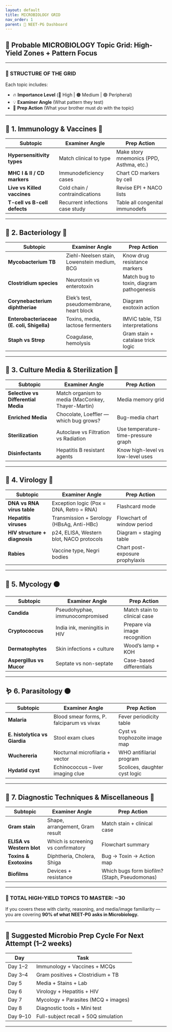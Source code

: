 ```yaml
---
layout: default
title: MICROBIOLOGY GRID
nav_order: 1
parent: 🧠 NEET-PG Dashboard
---
```



## 🎯 Probable MICROBIOLOGY Topic Grid: High-Yield Zones + Pattern Focus

---

### 🔹 STRUCTURE OF THE GRID

Each topic includes:

* 🔥 **Importance Level** (🔴 High | 🟠 Medium | 🟢 Peripheral)
* 💡 **Examiner Angle** (What pattern they test)
* 🧠 **Prep Action** (What your brother must *do* with the topic)

---

## 🧬 **1. Immunology & Vaccines** 🔴

| Subtopic                     | Examiner Angle                  | Prep Action                              |
| ---------------------------- | ------------------------------- | ---------------------------------------- |
| **Hypersensitivity types**   | Match clinical to type          | Make story mnemonics (PPD, Asthma, etc.) |
| **MHC I & II / CD markers**  | Immunodeficiency cases          | Chart CD markers by cell                 |
| **Live vs Killed vaccines**  | Cold chain / contraindications  | Revise EPI + NACO lists                  |
| **T-cell vs B-cell defects** | Recurrent infections case study | Table all congenital immunodefs          |

---

## 🦠 **2. Bacteriology** 🔴

| Subtopic                                   | Examiner Angle                              | Prep Action                              |
| ------------------------------------------ | ------------------------------------------- | ---------------------------------------- |
| **Mycobacterium TB**                       | Ziehl-Neelsen stain, Lowenstein medium, BCG | Know drug resistance markers             |
| **Clostridium species**                    | Neurotoxin vs enterotoxin                   | Match bug to toxin, diagram pathogenesis |
| **Corynebacterium diphtheriae**            | Elek’s test, pseudomembrane, heart block    | Diagram exotoxin action                  |
| **Enterobacteriaceae (E. coli, Shigella)** | Toxins, media, lactose fermenters           | IMViC table, TSI interpretations         |
| **Staph vs Strep**                         | Coagulase, hemolysis                        | Gram stain + catalase trick logic        |

---

## 🧪 **3. Culture Media & Sterilization** 🔴

| Subtopic                            | Examiner Angle                                     | Prep Action                         |
| ----------------------------------- | -------------------------------------------------- | ----------------------------------- |
| **Selective vs Differential Media** | Match organism to media (MacConkey, Thayer-Martin) | Media memory grid                   |
| **Enriched Media**                  | Chocolate, Loeffler — which bug grows?             | Bug-media chart                     |
| **Sterilization**                   | Autoclave vs Filtration vs Radiation               | Use temperature-time-pressure graph |
| **Disinfectants**                   | Hepatitis B resistant agents                       | Know high-level vs low-level uses   |

---

## 🧫 **4. Virology** 🔴

| Subtopic                      | Examiner Angle                            | Prep Action                     |
| ----------------------------- | ----------------------------------------- | ------------------------------- |
| **DNA vs RNA virus table**    | Exception logic (Pox = DNA, Retro = RNA)  | Flashcard mode                  |
| **Hepatitis viruses**         | Transmission + Serology (HBsAg, Anti-HBc) | Flowchart of window period      |
| **HIV structure + diagnosis** | p24, ELISA, Western blot, NACO protocols  | Diagram + staging table         |
| **Rabies**                    | Vaccine type, Negri bodies                | Chart post-exposure prophylaxis |

---

## 🧫 **5. Mycology** 🟠

| Subtopic                 | Examiner Angle                  | Prep Action                   |
| ------------------------ | ------------------------------- | ----------------------------- |
| **Candida**              | Pseudohyphae, immunocompromised | Match stain to clinical case  |
| **Cryptococcus**         | India ink, meningitis in HIV    | Prepare via image recognition |
| **Dermatophytes**        | Skin infections + culture       | Wood’s lamp + KOH             |
| **Aspergillus vs Mucor** | Septate vs non-septate          | Case-based differentials      |

---

## 🪱 **6. Parasitology** 🟠

| Subtopic                      | Examiner Angle                            | Prep Action                   |
| ----------------------------- | ----------------------------------------- | ----------------------------- |
| **Malaria**                   | Blood smear forms, P. falciparum vs vivax | Fever periodicity table       |
| **E. histolytica vs Giardia** | Stool exam clues                          | Cyst vs trophozoite image map |
| **Wuchereria**                | Nocturnal microfilaria + vector           | WHO antifilarial program      |
| **Hydatid cyst**              | Echinococcus – liver imaging clue         | Scolices, daughter cyst logic |

---

## 💊 **7. Diagnostic Techniques & Miscellaneous** 🔴

| Subtopic                  | Examiner Angle                     | Prep Action                                   |
| ------------------------- | ---------------------------------- | --------------------------------------------- |
| **Gram stain**            | Shape, arrangement, Gram result    | Match stain + clinical case                   |
| **ELISA vs Western blot** | Which is screening vs confirmatory | Flowchart summary                             |
| **Toxins & Exotoxins**    | Diphtheria, Cholera, Shiga         | Bug → Toxin → Action map                      |
| **Biofilms**              | Devices + resistance               | Which bugs form biofilm? (Staph, Pseudomonas) |

---

### 📌 TOTAL HIGH-YIELD TOPICS TO MASTER: \~30

If you covers these with clarity, reasoning, and media/image familiarity — you are covering **90% of what NEET-PG asks in Microbiology.**

---

## 🔄 Suggested Microbio Prep Cycle For Next Attempt (1–2 weeks)

| Day      | Task                                 |
| -------- | ------------------------------------ |
| Day 1–2  | Immunology + Vaccines + MCQs         |
| Day 3–4  | Gram positives + Clostridium + TB    |
| Day 5    | Media + Stains + Lab                 |
| Day 6    | Virology + Hepatitis + HIV           |
| Day 7    | Mycology + Parasites (MCQ + images)  |
| Day 8    | Diagnostic tools + Mini test         |
| Day 9–10 | Full-subject recall + 50Q simulation |

---

